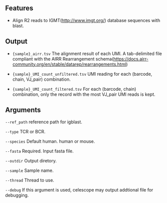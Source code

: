 ## Features
- Align R2 reads to IGMT(http://www.imgt.org/) database sequences with blast.

## Output
- `{sample}_airr.tsv` The alignment result of each UMI.
A tab-delimited file compliant with the AIRR Rearrangement schema(https://docs.airr-community.org/en/stable/datarep/rearrangements.html)

- `{sample}_UMI_count_unfiltered.tsv` UMI reading for each (barcode, chain, VJ_pair) combination.

- `{sample}_UMI_count_filtered.tsv` For each (barcode, chain) combination, only the record with the 
most VJ_pair UMI reads is kept.
## Arguments
`--ref_path` reference path for igblast.

`--type` TCR or BCR.

`--species` Default human. human or mouse.

`--fasta` Required. Input fasta file.

`--outdir` Output diretory.

`--sample` Sample name.

`--thread` Thread to use.

`--debug` If this argument is used, celescope may output addtional file for debugging.

